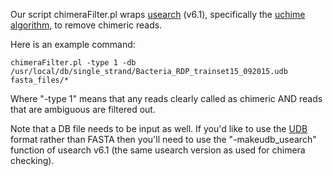 Our script chimeraFilter.pl wraps [usearch](http://drive5.com/usearch/) (v6.1), specifically the [uchime algorithm](http://www.drive5.com/usearch/manual/uchime_algo.html), to remove chimeric reads. 

Here is an example command:

    chimeraFilter.pl -type 1 -db /usr/local/db/single_strand/Bacteria_RDP_trainset15_092015.udb fasta_files/*

Where "-type 1" means that any reads clearly called as chimeric AND reads that are ambiguous are filtered out. 

Note that a DB file needs to be input as well. If you'd like to use the [UDB](http://www.drive5.com/usearch/manual/udb_files.html) format rather than FASTA then you'll need to use the "-makeudb_usearch" function of usearch v6.1 (the same usearch version as used for chimera checking). 